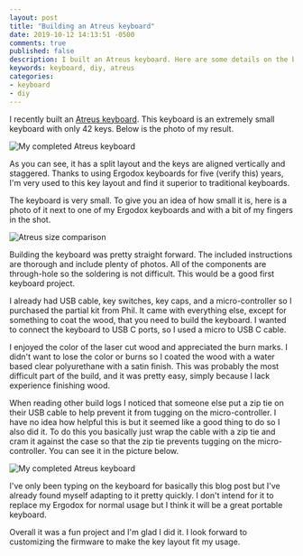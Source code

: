 ```yaml
---
layout: post
title: "Building an Atreus keyboard"
date: 2019-10-12 14:13:51 -0500
comments: true
published: false
description: I built an Atreus keyboard. Here are some details on the build.
keywords: keyboard, diy, atreus
categories: 
- keyboard
- diy
---
```


I recently built an [Atreus keyboard](https://atreus.technomancy.us).
This keyboard is an extremely small keyboard with only 42 keys.
Below is the photo of my result.

![My completed Atreus keyboard](/images/atreus/atreus-done.jpg)

As you can see, it has a split layout and the keys are aligned vertically and staggered.
Thanks to using Ergodox keyboards for five (verify this) years, I'm very used to this key layout and find it superior to traditional keyboards.

The keyboard is very small.
To give you an idea of how small it is, here is a photo of it next to one of my Ergodox keyboards and with a bit of my fingers in the shot.

![Atreus size comparison](/images/atreus/atreus-with-ergodox.jpg)

Building the keyboard was pretty straight forward.
The included instructions are thorough and include plenty of photos.
All of the components are through-hole so the soldering is not difficult.
This would be a good first keyboard project.

I already had USB cable, key switches, key caps, and a micro-controller so I purchased the partial kit from Phil.
It came with everything else, except for something to coat the wood, that you need to build the keyboard.
I wanted to connect the keyboard to USB C ports, so I used a micro to USB C cable.

I enjoyed the color of the laser cut wood and appreciated the burn marks.
I didn't want to lose the color or burns so I coated the wood with a water based clear polyurethane with a satin finish.
This was probably the most difficult part of the build, and it was pretty easy, simply because I lack experience finishing wood.

When reading other build logs I noticed that someone else put a zip tie on their USB cable to help prevent it from tugging on the micro-controller.
I have no idea how helpful this is but it seemed like a good thing to do so I also did it.
To do this you basically just wrap the cable with a zip tie and cram it against the case so that the zip tie prevents tugging on the micro-controller.
You can see it in the picture below.

![My completed Atreus keyboard](/images/atreus/atreus-inside-zip-tie.jpg)

I've only been typing on the keyboard for basically this blog post but I've already found myself adapting to it pretty quickly.
I don't intend for it to replace my Ergodox for normal usage but I think it will be a great portable keyboard.

Overall it was a fun project and I'm glad I did it.
I look forward to customizing the firmware to make the key layout fit my usage.
